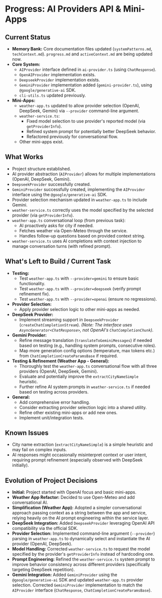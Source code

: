 # Progress: AI Providers API & Mini-Apps

## Current Status

- **Memory Bank:** Core documentation files updated (`systemPatterns.md`, `techContext.md`). `progress.md` and `activeContext.md` are being updated now.
- **Core System:**
  - `AIProvider` interface defined in `ai-provider.ts` (using `ChatResponse`).
  - `OpenAIProvider` implementation exists.
  - `DeepseekProvider` implementation exists.
  - `GeminiProvider` implementation added (`gemini-provider.ts`), using `@google/generative-ai` SDK.
  - `cli-utils.ts` updated previously.
- **Mini-Apps:**
  - `weather-app.ts` updated to allow provider selection (OpenAI, DeepSeek, Gemini) via `--provider` command-line argument.
  - `weather-service.ts`:
    - Fixed model selection to use provider's reported model (via `getProviderInfo`).
    - Refined system prompt for potentially better DeepSeek behavior.
    - Refactored previously for conversational flow.
  - Other mini-apps exist.

## What Works

- Project structure established.
- AI provider abstraction (`AIProvider`) allows for multiple implementations (OpenAI, DeepSeek, Gemini).
- `DeepseekProvider` successfully created.
- `GeminiProvider` successfully created, implementing the `AIProvider` interface using the `@google/generative-ai` SDK.
- Provider selection mechanism updated in `weather-app.ts` to include Gemini.
- `weather-service.ts` correctly uses the model specified by the selected provider (via `getProviderInfo`).
- `weather-app.ts` conversational loop (from previous task):
  - AI proactively asks for city if needed.
  - Fetches weather via Open-Meteo through the service.
  - Handles follow-up questions based on provided context string.
- `weather-service.ts` uses AI completions with context injection to manage conversation turns (with refined prompt).

## What's Left to Build / Current Task

- **Testing:**
  - Test `weather-app.ts` with `--provider=gemini` to ensure basic functionality.
  - Test `weather-app.ts` with `--provider=deepseek` (verify prompt refinement fix).
  - Test `weather-app.ts` with `--provider=openai` (ensure no regressions).
- **Provider Selection:**
  - Apply provider selection logic to other mini-apps as needed.
- **DeepSeek Provider:**
  - Implement streaming support in `DeepseekProvider` (`createChatCompletionStream`). _(Note: The interface uses `AsyncGenerator<ChatResponse>`, not OpenAI's `ChatCompletionChunk`)._
- **Gemini Provider:**
  - Refine message translation (`translateToGeminiMessages`) if needed based on testing (e.g., handling system prompts, consecutive roles).
  - Map more generation config options (temperature, max tokens etc.) from `ChatCompletionCreateParamsBase` if required.
- **Testing & Refinement (Weather App - General):**
  - Thoroughly test the `weather-app.ts` conversational flow with all three providers (OpenAI, DeepSeek, Gemini).
  - Evaluate and potentially improve the `extractCityNameSimple` heuristic.
  - Further refine AI system prompts in `weather-service.ts` if needed based on testing across providers.
- **General:**
  - Add comprehensive error handling.
  - Consider extracting provider selection logic into a shared utility.
  - Refine other existing mini-apps or add new ones.
  - Implement unit/integration tests.

## Known Issues

- City name extraction (`extractCityNameSimple`) is a simple heuristic and may fail on complex inputs.
- AI responses might occasionally misinterpret context or user intent, requiring prompt refinement (especially observed with DeepSeek initially).

## Evolution of Project Decisions

- **Initial:** Project started with OpenAI focus and basic mini-apps.
- **Weather App Refactor:** Decided to use Open-Meteo and add conversational AI.
- **Simplification (Weather App):** Adopted a simpler conversational approach passing context as a string between the app and service, relying heavily on the AI prompt engineering within the service layer.
- **DeepSeek Integration:** Added `DeepseekProvider` leveraging OpenAI API compatibility via the official SDK.
- **Provider Selection:** Implemented command-line argument (`--provider`) parsing in `weather-app.ts` to dynamically select and instantiate the AI provider (OpenAI, DeepSeek).
- **Model Handling:** Corrected `weather-service.ts` to request the model specified by the provider's `getProviderInfo` instead of hardcoding one.
- **Prompt Engineering:** Refined the `weather-service.ts` system prompt to improve behavior consistency across different providers (specifically targeting DeepSeek repetition).
- **Gemini Integration:** Added `GeminiProvider` using the `@google/generative-ai` SDK and updated `weather-app.ts` provider selection. Corrected `GeminiProvider` implementation to match the `AIProvider` interface (`ChatResponse`, `ChatCompletionCreateParamsBase`).
